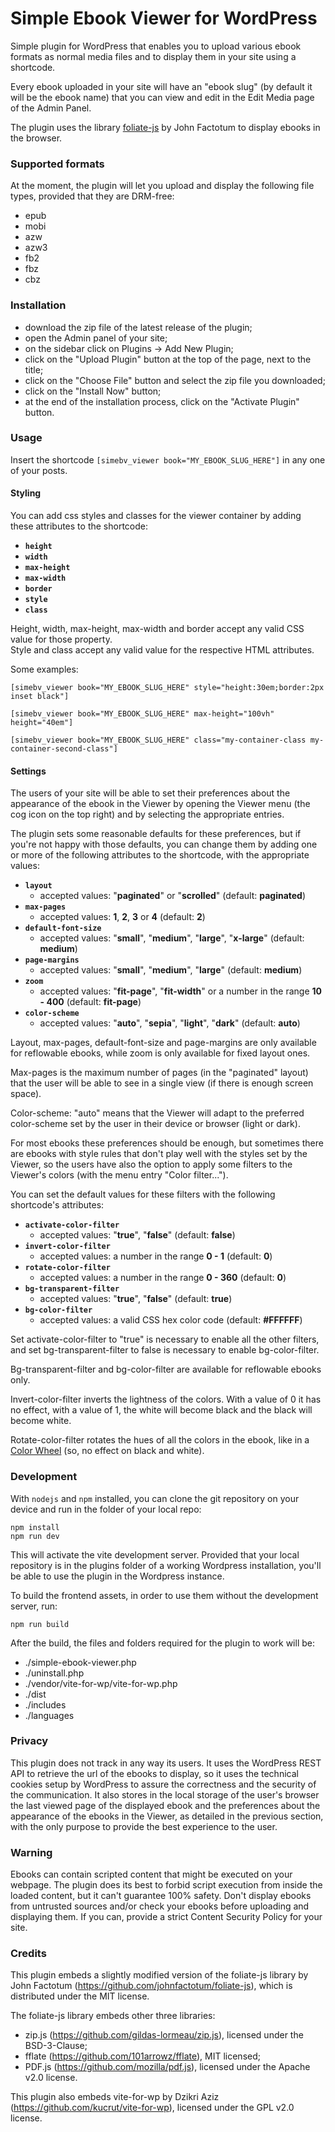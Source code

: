 # Simple Ebook Viewer for WordPress

Simple plugin for WordPress that enables you to upload various ebook formats as normal media files and to display them in your site using a shortcode.

Every ebook uploaded in your site will have an "ebook slug" (by default it will be the ebook name) that you can view and edit in the Edit Media page of the Admin Panel.

The plugin uses the library [foliate-js](https://github.com/johnfactotum/foliate-js) by John Factotum to display ebooks in the browser.

### Supported formats

At the moment, the plugin will let you upload and display the following file types, provided that they are DRM-free:
* epub
* mobi
* azw
* azw3
* fb2
* fbz
* cbz

### Installation

* download the zip file of the latest release of the plugin;
* open the Admin panel of your site;
* on the sidebar click on Plugins -> Add New Plugin;
* click on the "Upload Plugin" button at the top of the page, next to the title;
* click on the "Choose File" button and select the zip file you downloaded;
* click on the "Install Now" button;
* at the end of the installation process, click on the "Activate Plugin" button.

### Usage

Insert the shortcode `[simebv_viewer book="MY_EBOOK_SLUG_HERE"]` in any one of your posts.

#### Styling

You can add css styles and classes for the viewer container by adding these attributes to the shortcode:
* **`height`**
* **`width`**
* **`max-height`**
* **`max-width`**
* **`border`**
* **`style`**
* **`class`**

Height, width, max-height, max-width and border accept any valid CSS value for those property. <br>
Style and class accept any valid value for the respective HTML attributes.

Some examples:

`[simebv_viewer book="MY_EBOOK_SLUG_HERE" style="height:30em;border:2px inset black"]`

`[simebv_viewer book="MY_EBOOK_SLUG_HERE" max-height="100vh" height="40em"]`

`[simebv_viewer book="MY_EBOOK_SLUG_HERE" class="my-container-class my-container-second-class"]`

#### Settings

The users of your site will be able to set their preferences about the appearance of the ebook in the Viewer by opening the Viewer menu (the cog icon on the top right) and by selecting the appropriate entries.

The plugin sets some reasonable defaults for these preferences, but if you're not happy with those defaults, you can change them by adding one or more of the following attributes to the shortcode, with the appropriate values:
* **`layout`**
  - accepted values: "**paginated**" or "**scrolled**" (default: **paginated**)
* **`max-pages`**
  - accepted values: **1**, **2**, **3** or **4** (default: **2**)
* **`default-font-size`**
  - accepted values: "**small**", "**medium**", "**large**", "**x-large**" (default: **medium**)
* **`page-margins`**
  - accepted values: "**small**", "**medium**", "**large**" (default: **medium**)
* **`zoom`**
  - accepted values: "**fit-page**", "**fit-width**" or a number in the range **10 - 400** (default: **fit-page**)
* **`color-scheme`**
  - accepted values: "**auto**", "**sepia**", "**light**", "**dark**" (default: **auto**)

Layout, max-pages, default-font-size and page-margins are only available for reflowable ebooks, while zoom is only available for fixed layout ones.

Max-pages is the maximum number of pages (in the "paginated" layout) that the user will be able to see in a single view (if there is enough screen space).

Color-scheme: "auto" means that the Viewer will adapt to the preferred color-scheme set by the user in their device or browser (light or dark).

For most ebooks these preferences should be enough, but sometimes there are ebooks with style rules that don't play well with the styles set by the Viewer, so the users have also the option to apply some filters to the Viewer's colors (with the menu entry "Color filter...").

You can set the default values for these filters with the following shortcode's attributes:
* **`activate-color-filter`**
  - accepted values: "**true**", "**false**" (default: **false**)
* **`invert-color-filter`**
  - accepted values: a number in the range **0 - 1** (default: **0**)
* **`rotate-color-filter`**
  - accepted values: a number in the range **0 - 360** (default: **0**)
* **`bg-transparent-filter`**
  - accepted values: "**true**", "**false**" (default: **true**)
* **`bg-color-filter`**
  - accepted values: a valid CSS hex color code (default: **#FFFFFF**)

Set activate-color-filter to "true" is necessary to enable all the other filters, and set bg-transparent-filter to false is necessary to enable bg-color-filter.

Bg-transparent-filter and bg-color-filter are available for reflowable ebooks only.

Invert-color-filter inverts the lightness of the colors. With a value of 0 it has no effect, with a value of 1, the white will become black and the black will become white.

Rotate-color-filter rotates the hues of all the colors in the ebook, like in a [Color Wheel](https://developer.mozilla.org/en-US/docs/Glossary/Color_wheel) (so, no effect on black and white).

### Development

With `nodejs` and `npm` installed, you can clone the git repository on your device and run in the folder of your local repo:
```
npm install
npm run dev
```
This will activate the vite development server. Provided that your local repository is in the plugins folder of a working Wordpress installation, you'll be able to use the plugin in the Wordpress instance.

To build the frontend assets, in order to use them without the development server, run:
```
npm run build
```

After the build, the files and folders required for the plugin to work will be:
* ./simple-ebook-viewer.php
* ./uninstall.php
* ./vendor/vite-for-wp/vite-for-wp.php
* ./dist
* ./includes
* ./languages

### Privacy

This plugin does not track in any way its users. It uses the WordPress REST API to retrieve the url of the ebooks to display, so it uses the technical cookies setup by WordPress to assure the correctness and the security of the communication.
It also stores in the local storage of the user's browser the last viewed page of the displayed ebook and the preferences about the appearance of the ebooks in the Viewer, as detailed in the previous section, with the only purpose to provide the best experience to the user.

### Warning

Ebooks can contain scripted content that might be executed on your webpage. The plugin does its best to forbid script execution from inside the loaded content, but it can't guarantee 100% safety. Don't display ebooks from untrusted sources and/or check your ebooks before uploading and displaying them. If you can, provide a strict Content Security Policy for your site.

### Credits

This plugin embeds a slightly modified version of the foliate-js library
by John Factotum (https://github.com/johnfactotum/foliate-js),
which is distributed under the MIT license.

The foliate-js library embeds other three libraries:
* zip.js (https://github.com/gildas-lormeau/zip.js), licensed under the BSD-3-Clause;
* fflate (https://github.com/101arrowz/fflate), MIT licensed;
* PDF.js (https://github.com/mozilla/pdf.js), licensed under the Apache v2.0 license.

This plugin also embeds vite-for-wp by Dzikri Aziz (https://github.com/kucrut/vite-for-wp),
licensed under the GPL v2.0 license.
